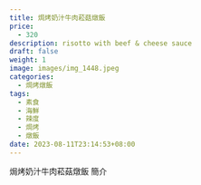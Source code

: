 ```yaml
---
title: 焗烤奶汁牛肉菘菇燉飯
price:
  - 320
description: risotto with beef & cheese sauce
draft: false
weight: 1
image: images/img_1448.jpeg
categories:
  - 焗烤燉飯
tags:
  - 素食
  - 海鮮
  - 辣度
  - 焗烤
  - 燉飯
date: 2023-08-11T23:14:53+08:00
---
```


焗烤奶汁牛肉菘菇燉飯 簡介
